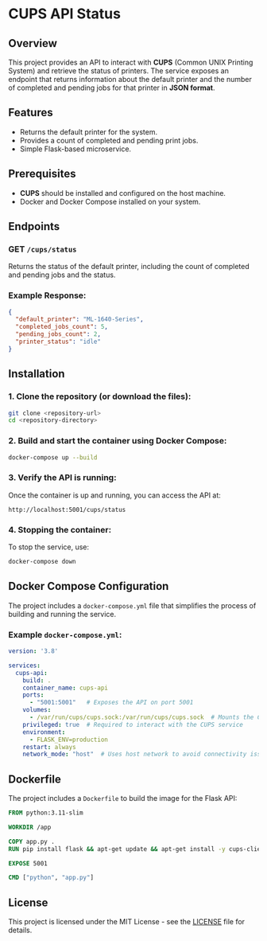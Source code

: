 
# CUPS API Status

## Overview
This project provides an API to interact with **CUPS** (Common UNIX Printing System) and retrieve the status of printers. The service exposes an endpoint that returns information about the default printer and the number of completed and pending jobs for that printer in **JSON format**.

## Features
- Returns the default printer for the system.
- Provides a count of completed and pending print jobs.
- Simple Flask-based microservice.

## Prerequisites
- **CUPS** should be installed and configured on the host machine.
- Docker and Docker Compose installed on your system.

## Endpoints
### GET `/cups/status`
Returns the status of the default printer, including the count of completed and pending jobs and the status.

### Example Response:
```json
{
  "default_printer": "ML-1640-Series",
  "completed_jobs_count": 5,
  "pending_jobs_count": 2,
  "printer_status": "idle"
}
```

## Installation

### 1. Clone the repository (or download the files):
```bash
git clone <repository-url>
cd <repository-directory>
```

### 2. Build and start the container using Docker Compose:
```bash
docker-compose up --build
```

### 3. Verify the API is running:
Once the container is up and running, you can access the API at:
```
http://localhost:5001/cups/status
```

### 4. Stopping the container:
To stop the service, use:
```bash
docker-compose down
```

## Docker Compose Configuration
The project includes a `docker-compose.yml` file that simplifies the process of building and running the service.

### Example `docker-compose.yml`:
```yaml
version: '3.8'

services:
  cups-api:
    build: .
    container_name: cups-api
    ports:
      - "5001:5001"   # Exposes the API on port 5001
    volumes:
      - /var/run/cups/cups.sock:/var/run/cups/cups.sock  # Mounts the CUPS socket
    privileged: true  # Required to interact with the CUPS service
    environment:
      - FLASK_ENV=production
    restart: always
    network_mode: "host"  # Uses host network to avoid connectivity issues with CUPS
```

## Dockerfile
The project includes a `Dockerfile` to build the image for the Flask API:
```Dockerfile
FROM python:3.11-slim

WORKDIR /app

COPY app.py .
RUN pip install flask && apt-get update && apt-get install -y cups-client && apt-get clean

EXPOSE 5001

CMD ["python", "app.py"]
```

## License
This project is licensed under the MIT License - see the [LICENSE](LICENSE) file for details.

